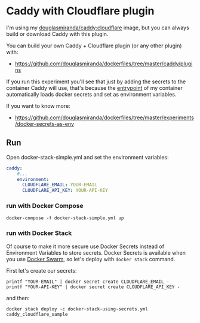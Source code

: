 # Caddy with Cloudflare plugin

I'm using my [douglasmiranda/caddy:cloudflare](https://hub.docker.com/r/douglasmiranda/caddy/tags/) image, but you can always build or download Caddy with this plugin.

You can build your own Caddy + Cloudflare plugin (or any other plugin) with:

- https://github.com/douglasmiranda/dockerfiles/tree/master/caddy/plugins

If you run this experiment you'll see that just by adding the secrets to the container Caddy will use, that's because the [entrypoint](https://github.com/douglasmiranda/dockerfiles/blob/master/experiments/docker-secrets-as-env/entrypoint.sh) of my container automatically loads docker secrets and set as environment variables.

If you want to know more:

- https://github.com/douglasmiranda/dockerfiles/tree/master/experiments/docker-secrets-as-env

## Run

Open docker-stack-simple.yml and set the environment variables:

```yaml
caddy:
    #...
    environment:
      CLOUDFLARE_EMAIL: YOUR-EMAIL
      CLOUDFLARE_API_KEY: YOUR-API-KEY
```

### run with Docker Compose

```
docker-compose -f docker-stack-simple.yml up
```

### run with Docker Stack

Of course to make it more secure use Docker Secrets instead of Environment Variables to store secrets. Docker Secrets is available when you use [Docker Swarm](https://docs.docker.com/engine/swarm/), so let's deploy with ``docker stack`` command.

First let's create our secrets:

```
printf "YOUR-EMAIL" | docker secret create CLOUDFLARE_EMAIL -
printf "YOUR-API-KEY" | docker secret create CLOUDFLARE_API_KEY -
```

and then:

```
docker stack deploy -c docker-stack-using-secrets.yml caddy_cloudflare_sample
```
